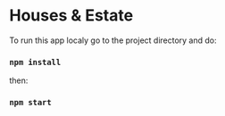 # Houses & Estate

To run this app localy go to the project directory and do:

### `npm install`

then:

### `npm start`

